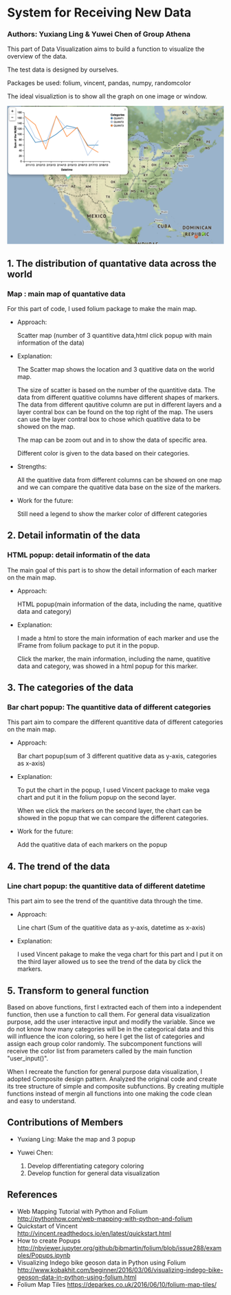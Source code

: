 # System for Receiving New Data
### Authors: Yuxiang Ling & Yuwei Chen of Group Athena
This part of Data Visualization aims to build a function to visualize the overview of the data.

The test data is designed by ourselves.

Packages be used: folium, vincent, pandas, numpy, randomcolor

The ideal visualiztion is to show all the graph on one image or window.

![alt text](https://github.com/huilyu2/project-spring2017/blob/master/part3/Screenshot.png)
## 1. The distribution of quantative data across the world

### Map : main map of quantative data
For this part of code, I used folium package to make the main map.
* Approach: 

  Scatter map (number of 3 quantitive data,html click popup with main information of the data)

* Explanation: 

  The Scatter map shows the location and 3 quatitive data on the world map. 
  
  The size of scatter is based on the number of the quantitive data. The data from different quatitive columns have different shapes of markers. The data from different qautitive column are put in different layers and a layer contral box can be found on the top right of the map. The users can use the layer contral box to chose which quatitive data to be showed on the map. 
  
  The map can be zoom out and in to show the data of specific area. 
  
  Different color is given to the data based on their categories.
  
  
* Strengths: 

  All the quatitive data from different columns can be showed on one map and we can compare the quatitive data base on the size of the markers.
  
* Work for the future: 

  Still need a legend to show the marker color of different categories

## 2. Detail informatin of the data 
### HTML popup: detail informatin of the data 
The main goal of this part is to show the detail information of each marker on the main map.

* Approach: 

  HTML popup(main information of the data, including the name, quatitive data and category)

* Explanation: 
  
  I made a html to store the main information of each marker and use the IFrame from folium package to put it in the popup.
  
  Click the marker, the main information, including the name, quatitive data and category, was showed in a html popup for this marker.
  
    
  
## 3. The categories of the data
### Bar chart popup: The quantitive data of different categories
This part aim to compare the different quantitive data of different categories on the main map.  

* Approach: 

  Bar chart popup(sum of 3 different quatitive data as y-axis, categories as x-axis)

* Explanation: 

  To put the chart in the popup, I used Vincent package to make vega chart and put it in the folium popup on the second layer.
  
  When we click the markers on the second layer, the chart can be showed in the popup that we can compare the different categories.
  
* Work for the future: 

  Add the quatitive data of each markers on the popup

## 4. The trend of the data
### Line chart popup: the quantitive data of different datetime
This part aim to see the trend of the quantitive data through the time.  

* Approach: 

  Line chart (Sum of the quatitive data as y-axis, datetime as x-axis)

* Explanation: 

  I used Vincent pakage to make the vega chart for this part and I put it on the third layer allowed us to see the trend of the data by click the markers.
  
## 5. Transform to general function
Based on above functions, first I extracted each of them into a independent function, then use a function to call them. For general data visualization purpose, add the user interactive input and modify the variable. Since we do not know how many categories will be in the categorical data and this will influence the icon coloring, so here I get the list of categories and assign each group color randomly. The subcomponent functions will receive the color list from parameters called by the main function "user_input()".

When I recreate the function for general purpose data visualization, I adopted Composite design pattern. Analyzed the original code and create its tree structure of simple and composite subfunctions. By creating multiple functions instead of mergin all functions into one making the code clean and easy to understand.


## Contributions of Members

* Yuxiang Ling: 
  Make the map and 3 popup  

* Yuwei Chen:
  1. Develop differentiating category coloring
  2. Develop function for general data visualization

## References
* Web Mapping Tutorial with Python and Folium
  http://pythonhow.com/web-mapping-with-python-and-folium
* Quickstart of Vincent
  http://vincent.readthedocs.io/en/latest/quickstart.html
* How to create Popups
  http://nbviewer.jupyter.org/github/bibmartin/folium/blob/issue288/examples/Popups.ipynb
* Visualizing Indego bike geoson data in Python using Folium
  http://www.kobakhit.com/beginner/2016/03/06/visualizing-indego-bike-geoson-data-in-python-using-folium.html
* Folium Map Tiles
  https://deparkes.co.uk/2016/06/10/folium-map-tiles/
